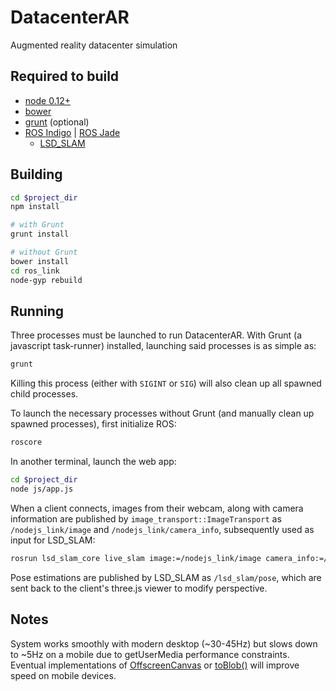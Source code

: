 # DatacenterAR

Augmented reality datacenter simulation

## Required to build

  * [node 0.12+](https://nodejs.org/)
  * [bower](http://bower.io/)
  * [grunt](http://gruntjs.com/getting-started) (optional)
  * [ROS Indigo](http://wiki.ros.org/indigo) | [ROS Jade](http://wiki.ros.org/jade)
    * [LSD_SLAM](https://github.com/tum-vision/lsd_slam)

## Building

```bash
cd $project_dir
npm install

# with Grunt
grunt install

# without Grunt
bower install
cd ros_link
node-gyp rebuild
```

## Running

Three processes must be launched to run DatacenterAR. With Grunt (a javascript task-runner) installed, launching said processes is as simple as:

```bash
grunt
```

Killing this process (either with `SIGINT` or `SIG`) will also clean up all spawned child processes.

To launch the necessary processes without Grunt (and manually clean up spawned processes), first initialize ROS: 

```bash
roscore
```

In another terminal, launch the web app:

```bash
cd $project_dir
node js/app.js
```

When a client connects, images from their webcam, along with camera information are published by `image_transport::ImageTransport` as `/nodejs_link/image` and `/nodejs_link/camera_info`, subsequently used as input for LSD_SLAM:

```bash
rosrun lsd_slam_core live_slam image:=/nodejs_link/image camera_info:=/nodejs_link/camera_info'
```

Pose estimations are published by LSD_SLAM as `/lsd_slam/pose`, which are sent back to the client's three.js viewer to modify perspective.

## Notes

System works smoothly with modern desktop (~30-45Hz) but slows down to ~5Hz on a mobile due to getUserMedia performance constraints. Eventual implementations of [OffscreenCanvas](https://wiki.whatwg.org/wiki/OffscreenCanvas) or [toBlob()](https://code.google.com/p/chromium/issues/detail?id=67587#c101) will improve speed on mobile devices.